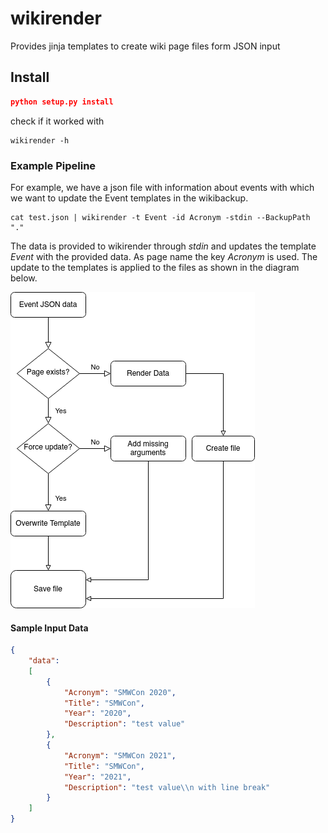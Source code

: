 # wikirender
Provides jinja templates to create wiki page files form JSON input
## Install
```json
python setup.py install
```
check if it worked with
```
wikirender -h
```

### Example Pipeline
For example, we have a json file with information about events with which we want to update the Event templates in the wikibackup.
```
cat test.json | wikirender -t Event -id Acronym -stdin --BackupPath "."
```
The data is provided to wikirender through *stdin* and updates the template *Event* with the provided data.
As page name the key *Acronym* is used.
The update to the templates is applied to the files as shown in the diagram below.

![](docs/figures/event_update_example.png)
#### Sample Input Data
```json
{
    "data":
    [
        {
            "Acronym": "SMWCon 2020",
            "Title": "SMWCon",
            "Year": "2020",
            "Description": "test value"
        },
        {
            "Acronym": "SMWCon 2021",
            "Title": "SMWCon",
            "Year": "2021",
            "Description": "test value\\n with line break"
        }
    ]
}
```
